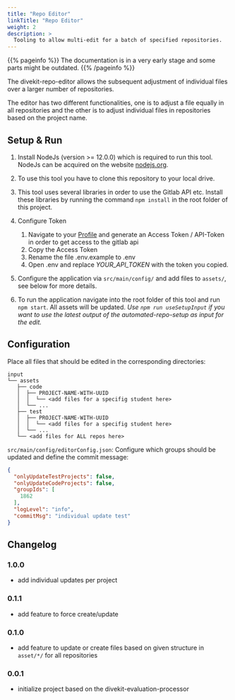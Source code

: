 ```yaml
---
title: "Repo Editor"
linkTitle: "Repo Editor"
weight: 2
description: >
  Tooling to allow multi-edit for a batch of specified repositories.
---
```


{{% pageinfo %}}
The documentation is in a very early stage and some parts might be outdated.
{{% /pageinfo %}}

The divekit-repo-editor allows the subsequent adjustment of individual files over a larger number of repositories.

The editor has two different functionalities, one is to adjust a file equally in all repositories and the other is to
adjust individual files in repositories based on the project name.

## Setup & Run

1. Install NodeJs (version >= 12.0.0) which is required to run this tool. NodeJs can be acquired on the
   website [nodejs.org](https://nodejs.org/en/download/).

2. To use this tool you have to clone this repository to your local drive.

3. This tool uses several libraries in order to use the Gitlab API etc. Install these libraries by running the
   command ```npm install``` in the root folder of this project.

4. Configure Token
   1. Navigate to your [Profile](https://git.st.archi-lab.io/-/profile/personal_access_tokens) and generate an Access
     Token / API-Token in order to get access to the gitlab api
   2. Copy the Access Token
   3. Rename the file .env.example to .env
   4. Open .env and replace *YOUR_API_TOKEN* with the token you copied.

5. Configure the application via `src/main/config/` and add files to `assets/`, see below for more details.

6. To run the application navigate into the root folder of this tool and run ```npm start```. All assets will be
   updated. _Use `npm run useSetupInput` if you want to use the latest output of the automated-repo-setup as input for
   the edit._

## Configuration

Place all files that should be edited in the corresponding directories:

```
input
└── assets
   ├── code
   │  ├── PROJECT-NAME-WITH-UUID
   │  │  └── <add files for a specifig student here>
   │  └── ...
   ├── test
   │  ├── PROJECT-NAME-WITH-UUID
   │  │  └── <add files for a specifig student here>
   │  └── ...
   └── <add files for ALL repos here>
```

`src/main/config/editorConfig.json`: Configure which groups should be updated and define the commit message:

```json
{
  "onlyUpdateTestProjects": false,
  "onlyUpdateCodeProjects": false,
  "groupIds": [
    1862
  ],
  "logLevel": "info",
  "commitMsg": "individual update test"
}
```

## Changelog

### 1.0.0

- add individual updates per project

### 0.1.1

- add feature to force create/update

### 0.1.0

- add feature to update or create files based on given structure in `asset/*/` for all repositories

### 0.0.1

- initialize project based on the divekit-evaluation-processor

